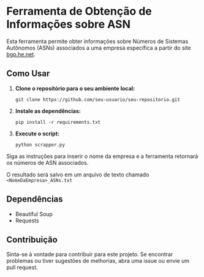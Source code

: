 # Ferramenta de Obtenção de Informações sobre ASN

Esta ferramenta permite obter informações sobre Números de Sistemas Autônomos (ASNs) associados a uma empresa específica a partir do site [bgp.he.net](https://bgp.he.net/).

## Como Usar

1. **Clone o repositório para o seu ambiente local:**

   ```
   git clone https://github.com/seu-usuario/seu-repositorio.git
   ```

2. **Instale as dependências:**

   ```
   pip install -r requirements.txt
   ```

3. **Execute o script:**

   ```
   python scrapper.py
   ```

Siga as instruções para inserir o nome da empresa e a ferramenta retornará os números de ASN associados.

O resultado será salvo em um arquivo de texto chamado `<NomeDaEmpresa>_ASNs.txt`

## Dependências

* Beautiful Soup
* Requests

## Contribuição
Sinta-se à vontade para contribuir para este projeto. Se encontrar problemas ou tiver sugestões de melhorias, abra uma issue ou envie um pull request.
